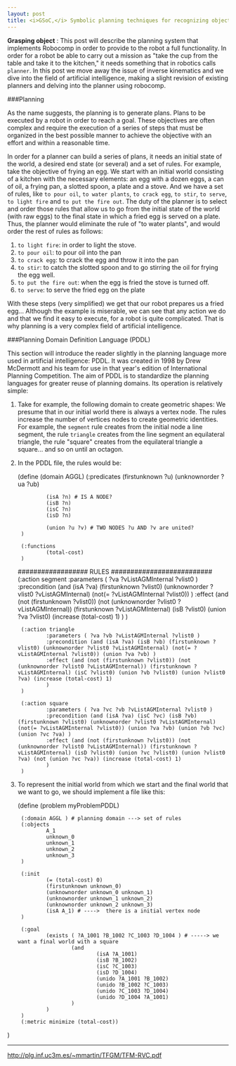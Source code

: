 ```yaml
---
layout: post
title: <i>GSoC,</i> Symbolic planning techniques for recognizing objects domestic <p>#6</p> grasping object
---
```


**Grasping object** : This post will describe the planning system that implements Robocomp in order to provide to the robot a full functionality. In order for a robot be able to carry out a mission as "take the cup from the table and take it to the kitchen," it needs something that in robotics calls `planner`. In this post we move away the issue of inverse kinematics and we dive into the field of artificial intelligence, making a slight revision of existing planners and delving into the planner using robocomp.

###Planning

As the name suggests, the planning is to generate plans. Plans to be executed by a robot in order to reach a goal. These objectives are often complex and require the execution of a series of steps that must be organized in the best possible manner to achieve the objective with an effort and within a reasonable time.

In order for a planner can build a series of plans, it needs an initial state of the world, a desired end state (or several) and a set of rules. For example, take the objective of frying an egg. We start with an initial world consisting of a kitchen with the necessary elements: an egg with a dozen eggs, a can of oil, a frying pan, a slotted spoon, a plate and a stove. And we have a set of rules, like `to pour oil`, `to water plants`, `to crack egg`, `to stir`, `to serve`, `to light fire` and `to put the fire out`. The duty of the planner is to select and order those rules that allow us to go from the initial state of the world (with raw eggs) to the final state in which a fried egg is served  on a plate. Thus, the planner would eliminate the rule of "to water plants", and would order the rest of rules as follows:

1. `to light fire`: in order to light the stove.
2. `to pour oil`: to pour oil into the pan
3. `to crack egg`: to crack the egg and throw it into the pan
4. `to stir`: to catch the slotted spoon and to go stirring the oil for frying the egg well.
5. `to put the fire out`: when the egg is fried the stove is turned off.
6. `to serve`: to serve the fried egg on the plate


With these steps (very simplified) we get that our robot prepares us a fried egg... Although the example is miserable, we can see that any action we do and that we find it easy to execute, for a robot is quite complicated. That is why planning is a very complex field of artificial intelligence.

###Planning Domain Definition Language (PDDL)

This section will introduce the reader slightly in the planning language more used in artificial intelligence: PDDL. It was created in 1998 by Drew McDermott and his team for use in that year's edition of International Planning Competition. The aim of PDDL is to standardize the planning languages for greater reuse of planning domains. Its operation is relatively simple:

1. Take for example, the following domain to create geometric shapes: We presume that in our initial world there is always a vertex node. The rules increase the number of vertices nodes to create geometric identities. For example, the `segment` rule creates from the initial node a line segment, the rule `triangle` creates from the line segment an equilateral triangle, the rule "square" creates from the equilateral triangle a square... and so on until an octagon.
2. In the PDDL file, the rules would be:

    (define (domain AGGL)
    (:predicates
                (firstunknown ?u)
                (unknownorder ?ua ?ub)

                (isA ?n) # IS A NODE?
                (isB ?n)
                (isC ?n)
                (isD ?n)
                
                (union ?u ?v) # TWO NODES ?u AND ?v are united?
        )

        (:functions
                (total-cost)
        )
    ##################   RULES   ##########################
        (:action segment
                :parameters ( ?va ?vListAGMInternal ?vlist0 )
                :precondition (and (isA ?va) (firstunknown ?vlist0) (unknownorder ?vlist0 ?vListAGMInternal) (not(= ?vListAGMInternal ?vlist0)) )
                :effect (and (not (firstunknown ?vlist0)) (not (unknownorder ?vlist0 ?vListAGMInternal)) (firstunknown ?vListAGMInternal) (isB ?vlist0) (union ?va ?vlist0) (increase (total-cost) 1)
                )
        )

        (:action triangle
                :parameters ( ?va ?vb ?vListAGMInternal ?vlist0 )
                :precondition (and (isA ?va) (isB ?vb) (firstunknown ?vlist0) (unknownorder ?vlist0 ?vListAGMInternal) (not(= ?vListAGMInternal ?vlist0)) (union ?va ?vb) )
                :effect (and (not (firstunknown ?vlist0)) (not (unknownorder ?vlist0 ?vListAGMInternal)) (firstunknown ?vListAGMInternal) (isC ?vlist0) (union ?vb ?vlist0) (union ?vlist0 ?va) (increase (total-cost) 1)
                )
        )

        (:action square
                :parameters ( ?va ?vc ?vb ?vListAGMInternal ?vlist0 )
                :precondition (and (isA ?va) (isC ?vc) (isB ?vb) (firstunknown ?vlist0) (unknownorder ?vlist0 ?vListAGMInternal) (not(= ?vListAGMInternal ?vlist0)) (union ?va ?vb) (union ?vb ?vc) (union ?vc ?va) )
                :effect (and (not (firstunknown ?vlist0)) (not (unknownorder ?vlist0 ?vListAGMInternal)) (firstunknown ?vListAGMInternal) (isD ?vlist0) (union ?vc ?vlist0) (union ?vlist0 ?va) (not (union ?vc ?va)) (increase (total-cost) 1)
                )
        )

3. To represent the initial world from which we start and the final world that we want to go, we should implement a file like this: 

    (define (problem myProblemPDDL)

        (:domain AGGL ) # planning domain ---> set of rules
        (:objects
                A_1
                unknown_0
                unknown_1
                unknown_2
                unknown_3
        )

        (:init
                (= (total-cost) 0)
                (firstunknown unknown_0)
                (unknownorder unknown_0 unknown_1)
                (unknownorder unknown_1 unknown_2)
                (unknownorder unknown_2 unknown_3)
                (isA A_1) # ---->  there is a initial vertex node
        )

        (:goal
                (exists ( ?A_1001 ?B_1002 ?C_1003 ?D_1004 ) # -----> we want a final world with a square
                        (and
                                (isA ?A_1001)
                                (isB ?B_1002)
                                (isC ?C_1003)
                                (isD ?D_1004)
                                (unido ?A_1001 ?B_1002)
                                (unido ?B_1002 ?C_1003)
                                (unido ?C_1003 ?D_1004)
                                (unido ?D_1004 ?A_1001)
                        )
                )
        )
        (:metric minimize (total-cost))


)


----------

http://plg.inf.uc3m.es/~mmartin/TFGM/TFM-RVC.pdf